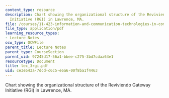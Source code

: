 ```yaml
---
content_type: resource
description: Chart showing the organizational structure of the Reviviendo Gateway
  Initiative (RGI) in Lawrence, MA.
file: /courses/11-423-information-and-communication-technologies-in-community-development-spring-2004/ce3e543a7dcdc6c5e6a600f8ba1f4463_lec_3rgi.pdf
file_type: application/pdf
learning_resource_types:
- Lecture Notes
ocw_type: OCWFile
parent_title: Lecture Notes
parent_type: CourseSection
parent_uid: 97245d17-56a1-bbee-c275-3bd7cdaa64e1
resourcetype: Document
title: lec_3rgi.pdf
uid: ce3e543a-7dcd-c6c5-e6a6-00f8ba1f4463
---
```

Chart showing the organizational structure of the Reviviendo Gateway Initiative (RGI) in Lawrence, MA.

